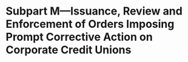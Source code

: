 # Subpart M—Issuance, Review and Enforcement of Orders Imposing Prompt Corrective Action on Corporate Credit Unions

